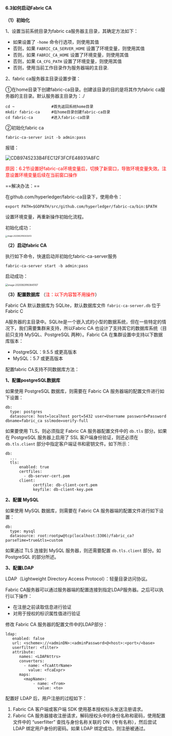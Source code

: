#### **6.3如何启动Fabric CA**

**（1）初始化**

1、设置当前系统目录为fabric ca服务器主目录，其确定方法如下：

- 如果设置了 `-home` 命令行选项，则使用其值
- 否则，如果 `FABRIC_CA_SERVER_HOME` 设置了环境变量，则使用其值
- 否则，如果 `FABRIC_CA_HOME` 设置了环境变量，则使用其值
- 否则，如果 `CA_CFG_PATH` 设置了环境变量，则使用其值
- 否则，使用当前工作目录作为服务器端的主目录.

2、fabric ca服务器主目录设置步骤：

①在home目录下创建fabric-ca目录。创建该目录的目的是将其作为fabric ca服务器的主目录。默认服务器主目录为：./

```
cd ~                #首先返回系统home目录
mkdir fabric-ca     #在home目录创建fabric-ca目录
cd fabric-ca        #进入fabric-ca目录
```

②初始化fabric ca

```
fabric-ca-server init -b admin:pass
```

报错：

![CDB9745233B4FEC12F3FCFE48931A8FC](/Users/wangxin/Library/Containers/com.tencent.qq/Data/Library/Caches/Images/CDB9745233B4FEC12F3FCFE48931A8FC.png)

<font color=red>原因：6.2节设置好fabric-ca环境变量后，切换了新窗口，导致环境变量失效。注意设置环境变量后续在当前窗口操作</font>

==解决办法：==

在github.com/hyperledger/fabric-ca目录下，使用命令：

```
export PATH=$GOPATH/src/github.com/hyperledger/fabric-ca/bin:$PATH
```

设置环境变量，再重新操作初始化流程。

初始化成功：

<img src="/Users/wangxin/Library/Application Support/typora-user-images/image-20200629163030413.png" alt="image-20200629163030413" style="zoom:40%;" />



**（2）启动fabric CA**

执行如下命令，快速启动并初始化fabric-ca-server服务

```
fabric-ca-server start -b admin:pass
```

启动成功：

<img src="/Users/wangxin/Library/Application Support/typora-user-images/image-20200629163845107.png" alt="image-20200629163845107" style="zoom:50%;" />



**（3）配置数据库** （<font color=red>注：以下内容暂不用操作</font>）

Fabric CA 默认数据库为 SQLite，默认数据库文件 `fabric-ca-server.db` 位于Fabric C

A服务器的主目录中。SQLite是一个嵌入式的小型的数据系统，但在一些特定的情况下，我们需要集群来支持，所以Fabric CA 也设计了支持其它的数据库系统（目前只支持 MySQL、PostgreSQL 两种）。Fabric CA 在集群设置中支持以下数据库版本：

- PostgreSQL：9.5.5 或更高版本
- MySQL：5.7 或更高版本

配置fabric CA支持不同数据库方法：

**1、配置postgreSQL数据库**

如果使用 PostgreSQL 数据库，则需要在 Fabric CA 服务器端的配置文件进行如下设置：

```
db:
  type: postgres
  datasource: host=localhost port=5432 user=Username password=Password dbname=fabric_ca sslmode=verify-full
```

如果要使用 TLS，则必须指定 Fabric CA 服务器配置文件中的 `db.tls` 部分。如果在 PostgreSQL 服务器上启用了 SSL 客户端身份验证，则还必须在 `db.tls.client` 部分中指定客户端证书和密钥文件。如下所示：

```
db:
  ...
  tls:
      enabled: true
      certfiles:
        - db-server-cert.pem
      client:
            certfile: db-client-cert.pem
            keyfile: db-client-key.pem
```

**2、配置 MySQL**

如果使用 MySQL 数据库，则需要在 Fabric CA 服务器端的配置文件进行如下设置：

```
db:
  type: mysql
  datasource: root:rootpw@tcp(localhost:3306)/fabric_ca?parseTime=true&tls=custom
```

如果通过 TLS 连接到 MySQL 服务器，则还需要配置 `db.tls.client` 部分。如 PostgreSQL 的部分所述。

**3、配置LDAP**

LDAP（Lightweight Directory Access Protocol）：轻量目录访问协议。

Fabric CA服务器可以通过服务器端的配置连接到指定LDAP服务器。之后可以执行以下操作：

- 在注册之前读取信息进行验证
- 对用于授权的标识属性值进行验证

修改 Fabric CA 服务器的配置文件中的LDAP部分：

```
ldap:
   enabled: false
   url: <scheme>://<adminDN>:<adminPassword>@<host>:<port>/<base>
   userfilter: <filter>
   attribute:
      names: <LDAPAttrs>
      converters:
        - name: <fcaAttrName>
          value: <fcaExpr>
      maps:
        <mapName>:
            - name: <from>
              value: <to>
```

配置好 LDAP 后，用户注册的过程如下：

1. Fabric CA 客户端或客户端 SDK 使用基本授权标头发送注册请求。
2. Fabric CA 服务器接收注册请求，解码授权头中的身份名称和密码，使用配置文件中的 “userfilter” 查找与身份名称关联的 DN（专有名称），然后尝试 LDAP 绑定用户身份的密码。如果 LDAP 绑定成功，则注册被通过。









